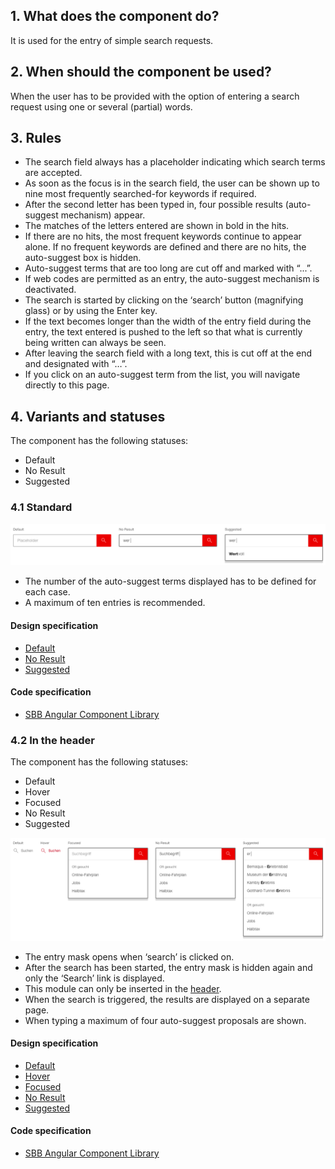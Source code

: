 ## 1. What does the component do?
It is used for the entry of simple search requests.

## 2. When should the component be used?
When the user has to be provided with the option of entering a search request using one or several (partial) words.

## 3. Rules
* The search field always has a placeholder indicating which search terms are accepted.
* As soon as the focus is in the search field, the user can be shown up to nine most frequently searched-for keywords if required.
* After the second letter has been typed in, four possible results (auto-suggest mechanism) appear.
* The matches of the letters entered are shown in bold in the hits.
* If there are no hits, the most frequent keywords continue to appear alone. If no frequent keywords are defined and there are no hits, the auto-suggest box is hidden.
* Auto-suggest terms that are too long are cut off and marked with “...”.
* If web codes are permitted as an entry, the auto-suggest mechanism is deactivated.
* The search is started by clicking on the ‘search’ button (magnifying glass) or by using the Enter key.
* If the text becomes longer than the width of the entry field during the entry, the text entered is pushed to the left so that what is currently being written can always be seen.
* After leaving the search field with a long text, this is cut off at the end and designated with “…”.
* If you click on an auto-suggest term from the list, you will navigate directly to this page.

## 4. Variants and statuses
The component has the following statuses: 
* Default
* No Result
* Suggested
 
### 4.1 Standard
![Image of the searchfield component in the standard variant](https://raw.githubusercontent.com/sbb-design-systems/design-system-website-documentation/master/documentation/components/searchfield/images/searchfield_default.png 'class: image')
* The number of the auto-suggest terms displayed has to be defined for each case.
* A maximum of ten entries is recommended.

#### Design specification
* [Default](https://www.sketch.com/s/80f12b3b-58e5-4b4c-98cd-c553bae18db0/a/ozDKx3#Inspector)
* [No Result](https://www.sketch.com/s/80f12b3b-58e5-4b4c-98cd-c553bae18db0/a/Rvo8qj#Inspector)
* [Suggested](https://www.sketch.com/s/80f12b3b-58e5-4b4c-98cd-c553bae18db0/a/1JPWRk#Inspector)

#### Code specification
* [SBB Angular Component Library](https://angular.app.sbb.ch/angular/components/search?variant=standard)

### 4.2 In the header
The component has the following statuses:
* Default
* Hover
* Focused
* No Result
* Suggested

![Image of the searchfield component integrated in the header](https://raw.githubusercontent.com/sbb-design-systems/design-system-website-documentation/master/documentation/components/searchfield/images/searchfield_header.png 'class: image')
* The entry mask opens when ‘search’ is clicked on.
* After the search has been started, the entry mask is hidden again and only the ‘Search’ link is displayed.
* This module can only be inserted in the [header](https://digital.sbb.ch/en/websites/modules/header).
* When the search is triggered, the results are displayed on a separate page.
* When typing a maximum of four auto-suggest proposals are shown.

#### Design specification
* [Default](https://www.sketch.com/s/80f12b3b-58e5-4b4c-98cd-c553bae18db0/a/pZKwyk#Inspector)
* [Hover](https://www.sketch.com/s/80f12b3b-58e5-4b4c-98cd-c553bae18db0/a/VOobqa#Inspector)
* [Focused](https://www.sketch.com/s/80f12b3b-58e5-4b4c-98cd-c553bae18db0/a/Ya5dqd#Inspector)
* [No Result](https://www.sketch.com/s/80f12b3b-58e5-4b4c-98cd-c553bae18db0/a/KPRq8K#Inspector)
* [Suggested](https://www.sketch.com/s/80f12b3b-58e5-4b4c-98cd-c553bae18db0/a/wmQgYV#Inspector)

#### Code specification
* [SBB Angular Component Library](https://angular.app.sbb.ch/angular/components/search?variant=standard)